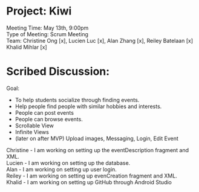 # Project: Kiwi
Meeting Time: May 13th, 9:00pm <br />
Type of Meeting: Scrum Meeting <br />
Team: Christine Ong [x], Lucien Luc [x], Alan Zhang [x], Reiley Batelaan [x] Khalid Mihlar [x] <br />
# Scribed Discussion: 
Goal: <br />
- To help students socialize through finding events. <br />
- Help people find people with similar hobbies and interests. <br />
- People can post events <br />
- People can browse events. <br />
- Scrollable View
- Infinite Views
- (later on after MVP) Upload images, Messaging, Login, Edit Event <br />

Christine - I am working on setting up the eventDescription fragment and XML. <br />
Lucien - I am working on setting up the database. <br />
Alan - I am working on setting up user login. <br />
Reiley - I am working on setting up evenCreation fragment and XML. <br />
Khalid - I am working on setting up GitHub through Android Studio <br />

